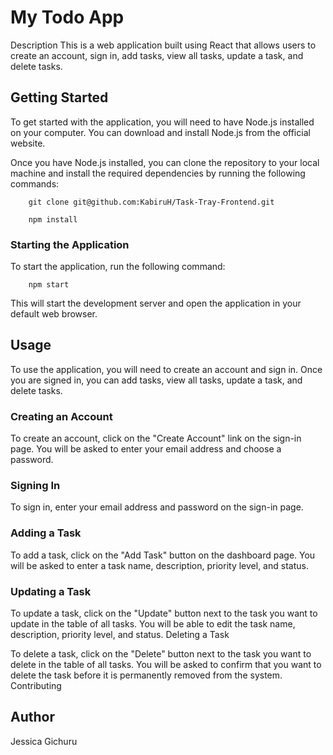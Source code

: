 # My Todo App
Description
This is a web application built using React that allows users to create an account, sign in, add tasks, view all tasks, update a task, and delete tasks.

## Getting Started
To get started with the application, you will need to have Node.js installed on your computer. You can download and install Node.js from the official website.

Once you have Node.js installed, you can clone the repository to your local machine and install the required dependencies by running the following commands:

        git clone git@github.com:KabiruH/Task-Tray-Frontend.git

        npm install
### Starting the Application
To start the application, run the following command:

        npm start
This will start the development server and open the application in your default web browser.

## Usage
To use the application, you will need to create an account and sign in. Once you are signed in, you can add tasks, view all tasks, update a task, and delete tasks.

### Creating an Account
To create an account, click on the "Create Account" link on the sign-in page. You will be asked to enter your email address and choose a password.

### Signing In
To sign in, enter your email address and password on the sign-in page.

### Adding a Task
To add a task, click on the "Add Task" button on the dashboard page. You will be asked to enter a task name, description, priority level, and status.

### Updating a Task
To update a task, click on the "Update" button next to the task you want to update in the table of all tasks. You will be able to edit the task name, description, priority level, and status. Deleting a Task

To delete a task, click on the "Delete" button next to the task you want to delete in the table of all tasks. You will be asked to confirm that you want to delete the task before it is permanently removed from the system. Contributing



## Author
Jessica Gichuru